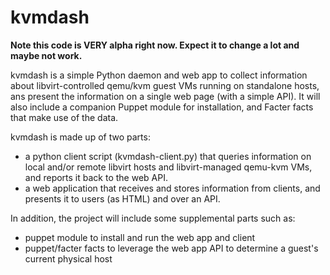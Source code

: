 kvmdash
=======

**Note this code is VERY alpha right now. Expect it to change a lot and maybe
  not work.**

kvmdash is a simple Python daemon and web app to collect information about libvirt-controlled qemu/kvm guest VMs running on standalone hosts, ans present the information on a single web page (with a simple API). It will also include a companion Puppet module for installation, and Facter facts that make use of the data.

kvmdash is made up of two parts:
* a python client script (kvmdash-client.py) that queries information on local
and/or remote libvirt hosts and libvirt-managed qemu-kvm VMs, and reports it
back to the web API.
* a web application that receives and stores information from clients, and
presents it to users (as HTML) and over an API.

In addition, the project will include some supplemental parts such as:
* puppet module to install and run the web app and client
* puppet/facter facts to leverage the web app API to determine a guest's
current physical host
